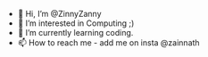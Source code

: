 - 👋 Hi, I’m @ZinnyZanny
- 👀 I’m interested in Computing ;)
- 🌱 I’m currently learning coding.
- 📫 How to reach me - add me on insta @zainnath


<!---
ZinnyZanny/ZinnyZanny is a ✨ special ✨ repository because its `README.md` (this file) appears on your GitHub profile.
You can click the Preview link to take a look at your changes.
--->
